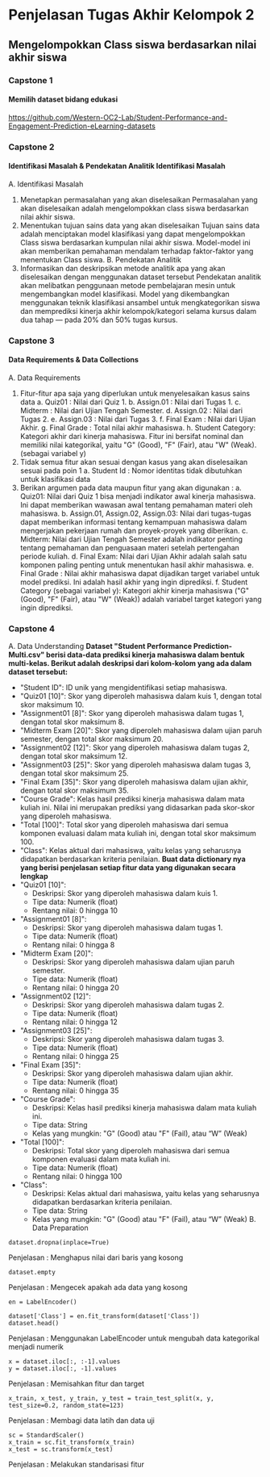 # Penjelasan Tugas Akhir Kelompok 2 
## Mengelompokkan Class siswa berdasarkan nilai akhir siswa

### Capstone 1
#### Memilih dataset bidang edukasi
https://github.com/Western-OC2-Lab/Student-Performance-and-Engagement-Prediction-eLearning-datasets

### Capstone 2
#### Identifikasi Masalah & Pendekatan Analitik Identifikasi Masalah
A. Identifikasi Masalah
1. Menetapkan permasalahan yang akan diselesaikan
   Permasalahan yang akan diselesaikan adalah mengelompokkan class siswa berdasarkan nilai akhir siswa.
2. Menentukan tujuan sains data yang akan diselesaikan
   Tujuan sains data adalah menciptakan model klasifikasi yang dapat mengelompokkan Class siswa berdasarkan kumpulan nilai akhir siswa. Model-model ini akan memberikan pemahaman mendalam terhadap faktor-faktor yang menentukan Class siswa.
B. Pendekatan Analitik
1. Informasikan dan deskripsikan metode analitik apa yang akan diselesaikan dengan menggunakan dataset tersebut
   Pendekatan analitik akan melibatkan penggunaan metode pembelajaran mesin untuk mengembangkan model klasifikasi. Model yang dikembangkan menggunakan teknik klasifikasi ansambel untuk mengkategorikan siswa dan memprediksi kinerja akhir kelompok/kategori selama kursus dalam dua tahap — pada 20% dan 50% tugas kursus.
### Capstone 3
#### Data Requirements & Data Collections
A. Data Requirements
1. Fitur-fitur apa saja yang diperlukan untuk  menyelesaikan kasus sains data
a. Quiz01 	: Nilai dari Quiz 1.
b. Assign.01	: Nilai dari Tugas 1.
c. Midterm	: Nilai dari Ujian Tengah Semester.
d. Assign.02	: Nilai dari Tugas 2.
e. Assign.03	: Nilai dari Tugas 3.
f. Final Exam	: Nilai dari Ujian Akhir.
g. Final Grade	: Total nilai akhir mahasiswa.
h. Student Category: Kategori akhir dari kinerja mahasiswa. Fitur ini bersifat nominal dan memiliki nilai kategorikal, yaitu "G" (Good), "F" (Fair), atau "W" (Weak).  (sebagai variabel y)
2. Tidak semua fitur akan sesuai dengan kasus yang akan diselesaikan sesuai pada poin 1
a. Student Id : Nomor identitas tidak dibutuhkan untuk klasifikasi data
3. Berikan argumen pada data maupun fitur yang akan digunakan : 
a. Quiz01: Nilai dari Quiz 1 bisa menjadi indikator awal kinerja mahasiswa. Ini dapat memberikan wawasan awal tentang pemahaman materi oleh mahasiswa.
b. Assign.01, Assign.02, Assign.03: Nilai dari tugas-tugas dapat memberikan informasi tentang kemampuan mahasiswa dalam mengerjakan pekerjaan rumah dan proyek-proyek yang diberikan.
c. Midterm: Nilai dari Ujian Tengah Semester adalah indikator penting tentang pemahaman dan penguasaan materi setelah pertengahan periode kuliah.
d. Final Exam: Nilai dari Ujian Akhir adalah salah satu komponen paling penting untuk menentukan hasil akhir mahasiswa.
e. Final Grade : Nilai akhir mahasiswa dapat dijadikan target variabel untuk model prediksi. Ini adalah hasil akhir yang ingin diprediksi.
f. Student Category (sebagai variabel y): Kategori akhir kinerja mahasiswa ("G" (Good), "F" (Fair), atau "W" (Weak)) adalah variabel target kategori yang ingin diprediksi.
### Capstone 4
A. Data Understanding
**Dataset "Student Performance Prediction-Multi.csv" berisi data-data prediksi kinerja mahasiswa dalam bentuk multi-kelas. Berikut adalah deskripsi dari kolom-kolom yang ada dalam dataset tersebut:**
- "Student ID": ID unik yang mengidentifikasi setiap mahasiswa.
- "Quiz01 [10]": Skor yang diperoleh mahasiswa dalam kuis 1, dengan total skor maksimum 10.
- "Assignment01 [8]": Skor yang diperoleh mahasiswa dalam tugas 1, dengan total skor maksimum 8.
- "Midterm Exam [20]": Skor yang diperoleh mahasiswa dalam ujian paruh semester, dengan total skor maksimum 20.
- "Assignment02 [12]": Skor yang diperoleh mahasiswa dalam tugas 2, dengan total skor maksimum 12.
- "Assignment03 [25]": Skor yang diperoleh mahasiswa dalam tugas 3, dengan total skor maksimum 25.
- "Final Exam [35]": Skor yang diperoleh mahasiswa dalam ujian akhir, dengan total skor maksimum 35.
- "Course Grade": Kelas hasil prediksi kinerja mahasiswa dalam mata kuliah ini. Nilai ini merupakan prediksi yang didasarkan pada skor-skor yang diperoleh mahasiswa.
- "Total [100]": Total skor yang diperoleh mahasiswa dari semua komponen evaluasi dalam mata kuliah ini, dengan total skor maksimum 100.
- "Class": Kelas aktual dari mahasiswa, yaitu kelas yang seharusnya didapatkan berdasarkan kriteria penilaian.
**Buat data dictionary nya yang berisi penjelasan setiap fitur data yang digunakan secara lengkap**
- "Quiz01 [10]":
   - Deskripsi: Skor yang diperoleh mahasiswa dalam kuis 1.
   - Tipe data: Numerik (float)
   - Rentang nilai: 0 hingga 10
- "Assignment01 [8]":
   - Deskripsi: Skor yang diperoleh mahasiswa dalam tugas 1.
   - Tipe data: Numerik (float)
   - Rentang nilai: 0 hingga 8
- "Midterm Exam [20]":
   - Deskripsi: Skor yang diperoleh mahasiswa dalam ujian paruh semester.
   - Tipe data: Numerik (float)
   - Rentang nilai: 0 hingga 20
- "Assignment02 [12]":
   - Deskripsi: Skor yang diperoleh mahasiswa dalam tugas 2.
   - Tipe data: Numerik (float)
   - Rentang nilai: 0 hingga 12
- "Assignment03 [25]":
   - Deskripsi: Skor yang diperoleh mahasiswa dalam tugas 3.
   - Tipe data: Numerik (float)
   - Rentang nilai: 0 hingga 25
- "Final Exam [35]":
   - Deskripsi: Skor yang diperoleh mahasiswa dalam ujian akhir.
   - Tipe data: Numerik (float)
   - Rentang nilai: 0 hingga 35
- "Course Grade":
   - Deskripsi: Kelas hasil prediksi kinerja mahasiswa dalam mata kuliah ini.
   - Tipe data: String
   - Kelas yang mungkin: "G" (Good) atau "F" (Fail), atau “W” (Weak)
- "Total [100]":
   - Deskripsi: Total skor yang diperoleh mahasiswa dari semua komponen evaluasi dalam mata kuliah ini.
   - Tipe data: Numerik (float)
   - Rentang nilai: 0 hingga 100
- "Class":
    - Deskripsi: Kelas aktual dari mahasiswa, yaitu kelas yang seharusnya didapatkan berdasarkan kriteria penilaian.
   - Tipe data: String 
    - Kelas yang mungkin: "G" (Good) atau "F" (Fail), atau “W” (Weak) 
B. Data Preparation
```
dataset.dropna(inplace=True)
```
Penjelasan : Menghapus nilai dari baris yang kosong
```
dataset.empty
```
Penjelasan : Mengecek apakah ada data yang kosong
```
en = LabelEncoder()

dataset['Class'] = en.fit_transform(dataset['Class'])
dataset.head()
```
Penjelasan : Menggunakan LabelEncoder untuk mengubah data kategorikal menjadi numerik
```
x = dataset.iloc[:, :-1].values
y = dataset.iloc[:, -1].values
```
Penjelasan : Memisahkan fitur dan target
```
x_train, x_test, y_train, y_test = train_test_split(x, y, test_size=0.2, random_state=123)
```
Penjelasan : Membagi data latih dan data uji
```
sc = StandardScaler()
x_train = sc.fit_transform(x_train)
x_test = sc.transform(x_test)
```
Penjelasan : Melakukan standarisasi fitur
